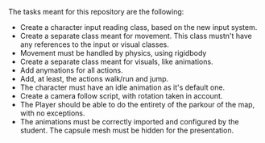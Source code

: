 The tasks meant for this repository are the following:
- Create a character input reading class, based on the new input system.
- Create a separate class meant for movement. This class mustn't have any references to the input or visual classes.
- Movement must be handled by physics, using rigidbody
- Create a separate class meant for visuals, like animations.
- Add anymations for all actions.
- Add, at least, the actions walk/run and jump.
- The character must have an idle animation as it's default one.
- Create a camera follow script, with rotation taken in account.
- The Player should be able to do the entirety of the parkour of the map, with no exceptions.
- The animations must be correctly imported and configured by the student. The capsule mesh must be hidden for the presentation.

